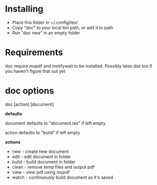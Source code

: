 # Installing

- Place this folder in ~/.config/tex/
- Copy "doc" to your local bin path, or add it to path
- Run "doc new" in an empty folder

# Requirements

doc require mupdf and inotifywait to be installed. Possibly latex dist too if
you haven't figure that out yet

# doc options

doc [action] [document]

**defaults**

document defaults to "document.tex" if left empty

action defaults to "build" if left empty

**actions**

- new - create new document
- edit - edit document in folder
- build - build document in folder
- clean - remove temp files and output pdf
- view - view pdf using mupdf
- watch - continuously build document as it's saved
